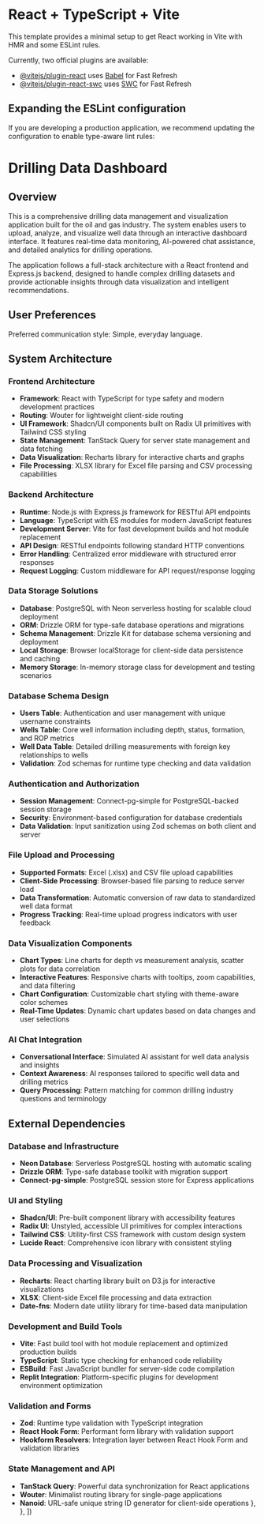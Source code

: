# React + TypeScript + Vite

This template provides a minimal setup to get React working in Vite with HMR and some ESLint rules.

Currently, two official plugins are available:

- [@vitejs/plugin-react](https://github.com/vitejs/vite-plugin-react/blob/main/packages/plugin-react) uses [Babel](https://babeljs.io/) for Fast Refresh
- [@vitejs/plugin-react-swc](https://github.com/vitejs/vite-plugin-react/blob/main/packages/plugin-react-swc) uses [SWC](https://swc.rs/) for Fast Refresh

## Expanding the ESLint configuration

If you are developing a production application, we recommend updating the configuration to enable type-aware lint rules:

# Drilling Data Dashboard

## Overview

This is a comprehensive drilling data management and visualization application built for the oil and gas industry. The system enables users to upload, analyze, and visualize well data through an interactive dashboard interface. It features real-time data monitoring, AI-powered chat assistance, and detailed analytics for drilling operations.

The application follows a full-stack architecture with a React frontend and Express.js backend, designed to handle complex drilling datasets and provide actionable insights through data visualization and intelligent recommendations.

## User Preferences

Preferred communication style: Simple, everyday language.

## System Architecture

### Frontend Architecture
- **Framework**: React with TypeScript for type safety and modern development practices
- **Routing**: Wouter for lightweight client-side routing
- **UI Framework**: Shadcn/UI components built on Radix UI primitives with Tailwind CSS styling
- **State Management**: TanStack Query for server state management and data fetching
- **Data Visualization**: Recharts library for interactive charts and graphs
- **File Processing**: XLSX library for Excel file parsing and CSV processing capabilities

### Backend Architecture
- **Runtime**: Node.js with Express.js framework for RESTful API endpoints
- **Language**: TypeScript with ES modules for modern JavaScript features
- **Development Server**: Vite for fast development builds and hot module replacement
- **API Design**: RESTful endpoints following standard HTTP conventions
- **Error Handling**: Centralized error middleware with structured error responses
- **Request Logging**: Custom middleware for API request/response logging

### Data Storage Solutions
- **Database**: PostgreSQL with Neon serverless hosting for scalable cloud deployment
- **ORM**: Drizzle ORM for type-safe database operations and migrations
- **Schema Management**: Drizzle Kit for database schema versioning and deployment
- **Local Storage**: Browser localStorage for client-side data persistence and caching
- **Memory Storage**: In-memory storage class for development and testing scenarios

### Database Schema Design
- **Users Table**: Authentication and user management with unique username constraints
- **Wells Table**: Core well information including depth, status, formation, and ROP metrics
- **Well Data Table**: Detailed drilling measurements with foreign key relationships to wells
- **Validation**: Zod schemas for runtime type checking and data validation

### Authentication and Authorization
- **Session Management**: Connect-pg-simple for PostgreSQL-backed session storage
- **Security**: Environment-based configuration for database credentials
- **Data Validation**: Input sanitization using Zod schemas on both client and server

### File Upload and Processing
- **Supported Formats**: Excel (.xlsx) and CSV file upload capabilities
- **Client-Side Processing**: Browser-based file parsing to reduce server load
- **Data Transformation**: Automatic conversion of raw data to standardized well data format
- **Progress Tracking**: Real-time upload progress indicators with user feedback

### Data Visualization Components
- **Chart Types**: Line charts for depth vs measurement analysis, scatter plots for data correlation
- **Interactive Features**: Responsive charts with tooltips, zoom capabilities, and data filtering
- **Chart Configuration**: Customizable chart styling with theme-aware color schemes
- **Real-Time Updates**: Dynamic chart updates based on data changes and user selections

### AI Chat Integration
- **Conversational Interface**: Simulated AI assistant for well data analysis and insights
- **Context Awareness**: AI responses tailored to specific well data and drilling metrics
- **Query Processing**: Pattern matching for common drilling industry questions and terminology

## External Dependencies

### Database and Infrastructure
- **Neon Database**: Serverless PostgreSQL hosting with automatic scaling
- **Drizzle ORM**: Type-safe database toolkit with migration support
- **Connect-pg-simple**: PostgreSQL session store for Express applications

### UI and Styling
- **Shadcn/UI**: Pre-built component library with accessibility features
- **Radix UI**: Unstyled, accessible UI primitives for complex interactions
- **Tailwind CSS**: Utility-first CSS framework with custom design system
- **Lucide React**: Comprehensive icon library with consistent styling

### Data Processing and Visualization
- **Recharts**: React charting library built on D3.js for interactive visualizations
- **XLSX**: Client-side Excel file processing and data extraction
- **Date-fns**: Modern date utility library for time-based data manipulation

### Development and Build Tools
- **Vite**: Fast build tool with hot module replacement and optimized production builds
- **TypeScript**: Static type checking for enhanced code reliability
- **ESBuild**: Fast JavaScript bundler for server-side code compilation
- **Replit Integration**: Platform-specific plugins for development environment optimization

### Validation and Forms
- **Zod**: Runtime type validation with TypeScript integration
- **React Hook Form**: Performant form library with validation support
- **Hookform Resolvers**: Integration layer between React Hook Form and validation libraries

### State Management and API
- **TanStack Query**: Powerful data synchronization for React applications
- **Wouter**: Minimalist routing library for single-page applications
- **Nanoid**: URL-safe unique string ID generator for client-side operations
    },
  },
])
```
